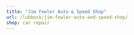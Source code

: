 ```yaml
---
title: "Jim Fowler Auto & Speed Shop"
url: /lubbock/jim-fowler-auto-and-speed-shop/
shop: car repair
---
```

